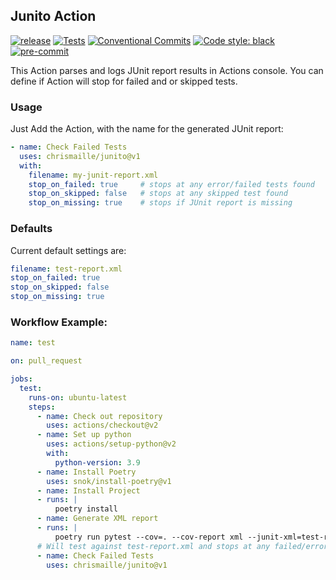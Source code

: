 ## Junito Action

[![release](https://img.shields.io/github/release/chrismaille/junito.svg)](https://github.com/chrismaille/junito/releases/latest)
[![Tests](https://github.com/chrismaille/junito/workflows/tests/badge.svg)](https://github.com/chrismaille/junito/actions)
[![Conventional Commits](https://img.shields.io/badge/Conventional%20Commits-1.0.0-yellow.svg)](https://conventionalcommits.org)
[![Code style: black](https://img.shields.io/badge/code%20style-black-000000.svg)](https://github.com/psf/black)
[![pre-commit](https://img.shields.io/badge/pre--commit-enabled-brightgreen?logo=pre-commit&logoColor=white)](https://github.com/pre-commit/pre-commit)

This Action parses and logs JUnit report results in Actions console. You can define if Action will stop for
failed and or skipped tests.

### Usage

Just Add the Action, with the name for the generated JUnit report:

```yml
- name: Check Failed Tests
  uses: chrismaille/junito@v1
  with:
    filename: my-junit-report.xml
    stop_on_failed: true     # stops at any error/failed tests found
    stop_on_skipped: false   # stops at any skipped test found
    stop_on_missing: true    # stops if JUnit report is missing
```

### Defaults

Current default settings are:

```yaml
filename: test-report.xml
stop_on_failed: true
stop_on_skipped: false
stop_on_missing: true
```

### Workflow Example:

```yaml
name: test

on: pull_request

jobs:
  test:
    runs-on: ubuntu-latest
    steps:
      - name: Check out repository
        uses: actions/checkout@v2
      - name: Set up python
        uses: actions/setup-python@v2
        with:
          python-version: 3.9
      - name: Install Poetry
        uses: snok/install-poetry@v1
      - name: Install Project
      - runs: |
          poetry install
      - name: Generate XML report
      - runs: |
          poetry run pytest --cov=. --cov-report xml --junit-xml=test-report.xml || true
      # Will test against test-report.xml and stops at any failed/error test found.
      - name: Check Failed Tests
        uses: chrismaille/junito@v1
```
